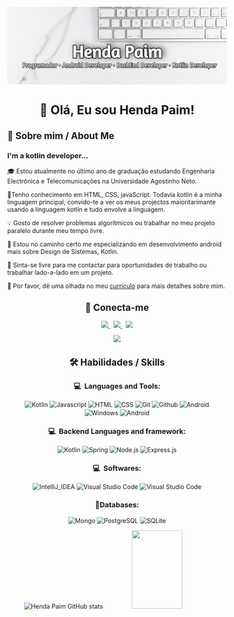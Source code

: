 <p align="center">
	<img alt="Henda Paim" src="./header.png">
</p>

<h1 align="center">👋 Olá, Eu sou Henda Paim!</h1>  

## 🚀 Sobre mim / About Me

### I'm a kotlin developer...

🎓  Estou atualmente no último ano de graduação estudando Engenharia Electrónica e Telecomunicações na Universidade Agostinho Neto.

<!-- 🔭 Atualmente estou trabalhando como estagiário do Google Summer of Code na GNOME Organization. -->

🧠Tenho conhecimento em HTML, CSS, javaScript. Todavia kotlin é a minha linguagem principal, convido-te a ver os meus projectos maioritarimante usando a linguagem kotlin e tudo envolve a linguagem.

💡 Gosto de resolver problemas algorítmicos ou trabalhar no meu projeto paralelo durante meu tempo livre.

🌱 Estou no caminho certo me especializando em desenvolvimento android mais sobre Design de Sistemas, Kotlin.

💬 Sinta-se livre para me contactar para oportunidades de trabalho ou trabalhar lado-a-lado em um projeto.

🧩 Por favor, dê uma olhada no meu <a href="#">currículo</a> para mais detalhes sobre mim.


<h2 align="center"> 🔗 Conecta-me</h2>
<p align="center">
	<a href="https://www.linkedin.com/in/hendapaim0/">
		<img src="https://img.shields.io/badge/LinkedIn-0077B5?style=for-the-badge&logo=linkedin&logoColor=white" />
	</a>&nbsp;
  <!-- <a href="https://gitlab.gnome.org/amankrx/">
		<img src="https://img.shields.io/badge/GitLab-330F63?style=for-the-badge&logo=gitlab&logoColor=white" />
	</a> -->
	<a href="mailto:hendapaim@gmail.com">
		<img src="https://img.shields.io/badge/Gmail-D14836?style=for-the-badge&logo=gmail&logoColor=white" />
	</a>&nbsp;
  <a href="https://twitter.com/HendaPaim">
		<img src="https://img.shields.io/badge/twitter-1DA1F2?style=for-the-badge&logo=twitter&logoColor=white" />
	</a>
</p>
<p align="center">
	<img src="https://komarev.com/ghpvc/?username=hendapaim&style=for-the-badge" />
</p>



<h2 align="center">🛠 Habilidades / Skills</h2> 

<div align="center">

  ### 💻 &nbsp;Languages and Tools:
  <p>
    <img align="center" alt="Kotlin" src="https://img.shields.io/badge/Kotlin-0095D5?&style=for-the-badge&logo=kotlin&logoColor=white"/>
    <img align="center" alt="Javascript" src="https://img.shields.io/badge/JavaScript-F7DF1E?style=for-the-badge&logo=javascript&logoColor=black"/>
    <img align="center" alt="HTML" src="https://img.shields.io/badge/HTML5-E34F26?style=for-the-badge&logo=html5&logoColor=white"/>
    <img align="center" alt="CSS" src="https://img.shields.io/badge/CSS3-1572B6?style=for-the-badge&logo=css3&logoColor=white"/>
    <img align="center" alt="Git" src="https://img.shields.io/badge/GIT-E44C30?style=for-the-badge&logo=git&logoColor=white"/>
    <img align="center" alt="Github" src="https://img.shields.io/badge/GitHub-100000?style=for-the-badge&logo=github&logoColor=white"/>
    <img align="center" alt="Android" src="https://img.shields.io/badge/Android-3DDC84?style=for-the-badge&logo=android&logoColor=white"/>
    <img align="center" alt="Windows" src="https://img.shields.io/badge/Windows-0078D6?style=for-the-badge&logo=windows&logoColor=white"/>
    <img align="center" alt="Android" src="https://img.shields.io/badge/Linux-FCC624?style=for-the-badge&logo=linux&logoColor=black"/>
  </p>

  ### 💻 &nbsp;Backend Languages and framework:
  <p align="center">
    <img align="center" alt="Kotlin" src="https://img.shields.io/badge/Kotlin-0095D5?&style=for-the-badge&logo=kotlin&logoColor=white"/>
    <img align="center" alt="Spring" src="https://img.shields.io/badge/Spring-6DB33F?style=for-the-badge&logo=spring&logoColor=white"/>
    <img align="center" alt="Node.js" src="https://img.shields.io/badge/Node.js-43853D?style=for-the-badge&logo=node.js&logoColor=white"/>
    <img align="center" alt="Express.js" src="https://img.shields.io/badge/Express.js-404D59?style=for-the-badge"/>
  </p>

  ### 💻 &nbsp;Softwares:
  <p>
    <img align="center" alt="IntelliJ_IDEA" src="https://img.shields.io/badge/IntelliJ_IDEA-000000.svg?style=for-the-badge&logo=intellij-idea&logoColor=white"/>
    <img align="center" alt="Visual Studio Code" src="https://img.shields.io/badge/Visual_Studio_Code-0078D4?style=for-the-badge&logo=visual%20studio%20code&logoColor=white"/>
    <img align="center" alt="Visual Studio Code" src="https://img.shields.io/badge/Android_Studio-3DDC84?style=for-the-badge&logo=android-studio&logoColor=white"/>
  </p>

  ### 🔹Databases:
  <p > 
    <img align="center" alt="Mongo" src="https://img.shields.io/badge/MongoDB-4EA94B?style=for-the-badge&logo=mongodb&logoColor=white"/>
    <img align="center" alt="PostgreSQL" src="https://img.shields.io/badge/PostgreSQL-316192?style=for-the-badge&logo=postgresql&logoColor=white"/>
    <img align="center" alt="SQLite" src="https://img.shields.io/badge/SQLite-07405E?style=for-the-badge&logo=sqlite&logoColor=white"/>
    
  </p>

  <p align="center">
    <img width="48%" height="184em" alt="Henda Paim GitHub stats" src="https://github-readme-stats.vercel.app/api?username=HendaPaim&show_icons=true&theme=dark"/>
    <img width="48%" height="180em" width=" alt="Linguagens mais usadas" src="https://github-readme-stats.vercel.app/api/top-langs/?username=HendaPaim&layout=compact&theme=dark"/>
  </p>

  <!-- <p>
    <img src="https://starchart.cc/hendapaim/{repo}.svg" />
  </p> -->
</div>
